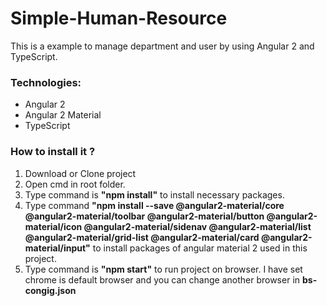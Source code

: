 # Simple-Human-Resource
This is a example to manage department and user by using Angular 2 and TypeScript.

### Technologies: ###

* Angular 2
* Angular 2 Material
* TypeScript

### How to install it ? ###

1. Download or Clone project
2. Open cmd in root folder.
3. Type command is **"npm install"** to install necessary packages.
4. Type command **"npm install --save @angular2-material/core @angular2-material/toolbar @angular2-material/button @angular2-material/icon @angular2-material/sidenav @angular2-material/list @angular2-material/grid-list @angular2-material/card @angular2-material/input"** to install packages of angular material 2 used in this project. 
5. Type command is **"npm start"** to run project on browser. I have set chrome is default browser and you can change another browser in **bs-congig.json** 

